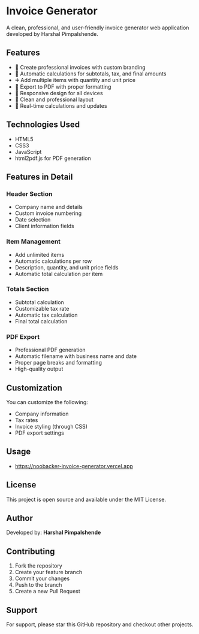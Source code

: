 # Invoice Generator

A clean, professional, and user-friendly invoice generator web application developed by Harshal Pimpalshende.

## Features

- 📝 Create professional invoices with custom branding
- 🧮 Automatic calculations for subtotals, tax, and final amounts
- ➕ Add multiple items with quantity and unit price
- 💾 Export to PDF with proper formatting
- 📱 Responsive design for all devices
- 🎨 Clean and professional layout
- 🔄 Real-time calculations and updates

## Technologies Used

- HTML5
- CSS3
- JavaScript
- html2pdf.js for PDF generation


## Features in Detail

### Header Section
- Company name and details
- Custom invoice numbering
- Date selection
- Client information fields

### Item Management
- Add unlimited items
- Automatic calculations per row
- Description, quantity, and unit price fields
- Automatic total calculation per item

### Totals Section
- Subtotal calculation
- Customizable tax rate
- Automatic tax calculation
- Final total calculation

### PDF Export
- Professional PDF generation
- Automatic filename with business name and date
- Proper page breaks and formatting
- High-quality output

## Customization

You can customize the following:
- Company information
- Tax rates
- Invoice styling (through CSS)
- PDF export settings

## Usage

- https://noobacker-invoice-generator.vercel.app

## License

This project is open source and available under the MIT License.

## Author

Developed by: **Harshal Pimpalshende**

## Contributing

1. Fork the repository
2. Create your feature branch
3. Commit your changes
4. Push to the branch
5. Create a new Pull Request

## Support

For support, please star this GitHub repository and checkout other projects.
